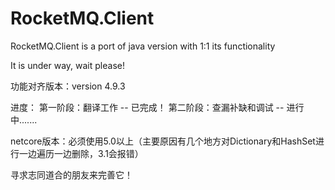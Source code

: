 # RocketMQ.Client
RocketMQ.Client is a port of java version with 1:1 its functionality

It is under way, wait please!

功能对齐版本：version 4.9.3

进度：
第一阶段：翻译工作 -- 已完成！
第二阶段：查漏补缺和调试 -- 进行中.......

netcore版本：必须使用5.0以上（主要原因有几个地方对Dictionary和HashSet进行一边遍历一边删除，3.1会报错）

寻求志同道合的朋友来完善它！

